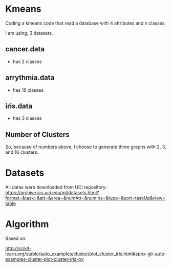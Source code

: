 # Kmeans
Coding a kmeans code that read a database with 4 attributes and n classes.

I am using, 3 datasets. 

## cancer.data
- has 2 classes

## arrythmia.data
- has 16 classes

## iris.data
- has 3 classes

## Number of Clusters

So, because of numbers above, I choose to generate three graphs with 2, 3, and 16 clusters.

# Datasets

All datas were downloaded from UCI repository:
  https://archive.ics.uci.edu/ml/datasets.html?format=&task=&att=&area=&numAtt=&numIns=&type=&sort=taskUp&view=table

# Algorithm

Based on:

http://scikit-learn.org/stable/auto_examples/cluster/plot_cluster_iris.html#sphx-glr-auto-examples-cluster-plot-cluster-iris-py
